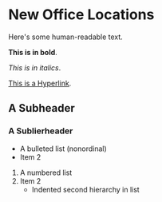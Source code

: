 # New Office Locations

Here's some human-readable text. 

**This is in bold**.

*This is in italics*.

[This is a Hyperlink](www.reddit.com).

## A Subheader

### A Sublierheader

* A bulleted list (nonordinal)
* Item 2

1. A numbered list
2. Item 2
    - Indented second hierarchy in list
